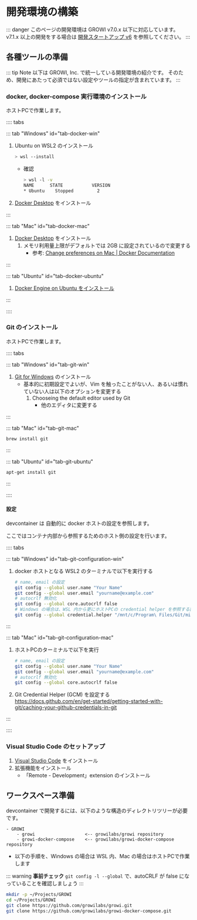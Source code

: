 # 開発環境の構築

::: danger
このページの開発環境は GROWI v7.0.x 以下に対応しています。
v7.1.x 以上の開発をする場合は [開発スタートアップ v6](../startup-v6/dev-env.html) を参照してください。
:::

## 各種ツールの準備

::: tip Note
以下は GROWI, Inc. で統一している開発環境の紹介です。
そのため、開発にあたって必須ではない設定やツールの指定が含まれています。
:::

### docker, docker-compose 実行環境のインストール

ホストPCで作業します。

:::: tabs

::: tab "Windows" id="tab-docker-win"

1. Ubuntu on WSL2 のインストール

    ```bash
    > wsl --install
    ```

    * 確認

        ```bash
        > wsl -l -v
        NAME      STATE           VERSION
        * Ubuntu    Stopped         2
        ```

1. [Docker Desktop](https://www.docker.com/products/docker-desktop) をインストール

:::

::: tab "Mac" id="tab-docker-mac"

1. [Docker Desktop](https://www.docker.com/products/docker-desktop) をインストール
    1. メモリ利用量上限がデフォルトでは 2GB に設定されているので変更する
        * 参考: [Change preferences on Mac | Docker Documentation](https://docs.docker.com/desktop/settings/mac/#resources)

:::

::: tab "Ubuntu" id="tab-docker-ubuntu"

1. [Docker Engine on Ubuntu をインストール](https://docs.docker.com/engine/install/ubuntu/)

:::

::::



### Git のインストール

ホストPCで作業します。

:::: tabs

::: tab "Windows" id="tab-git-win"

1. [Git for Windows](https://gitforwindows.org/) のインストール
    * 基本的に初期設定でよいが、Vim を触ったことがない人、あるいは慣れていない人は以下のオプションを変更する
        1. Chooseing the default editor used by Git
            * 他のエディタに変更する

:::

::: tab "Mac" id="tab-git-mac"

```bash
brew install git
```

:::

::: tab "Ubuntu" id="tab-git-ubuntu"

```bash
apt-get install git
```

:::

::::

#### 設定

devcontainer は 自動的に docker ホストの設定を参照します。  

<!-- textlint-disable weseek/ja-no-redundant-expression -->
ここではコンテナ内部から参照するためのホスト側の設定を行います。
<!-- textlint-enable weseek/ja-no-redundant-expression -->

:::: tabs

::: tab "Windows" id="tab-git-configuration-win"

1. docker ホストとなる WSL2 のターミナルで以下を実行する

    ```bash
    # name, email の設定
    git config --global user.name "Your Name"
    git config --global user.email "yourname@example.com"
    # autocrlf 無効化
    git config --global core.autocrlf false
    # Windows の場合は、WSL 内から更にホストPCの credential helper を参照する設定を行う
    git config --global credential.helper "/mnt/c/Program\ Files/Git/mingw64/bin/git-credential-manager.exe"
    ```

:::

::: tab "Mac" id="tab-git-configuration-mac"

1. ホストPCのターミナルで以下を実行

    ```bash
    # name, email の設定
    git config --global user.name "Your Name"
    git config --global user.email "yourname@example.com"
    # autocrlf 無効化
    git config --global core.autocrlf false
    ```

1. Git Credential Helper (GCM) を設定する  
    <https://docs.github.com/en/get-started/getting-started-with-git/caching-your-github-credentials-in-git>

:::

::::



### Visual Studio Code のセットアップ

1. [Visual Studio Code](https://code.visualstudio.com/download) をインストール
2. 拡張機能をインストール
    * 「Remote - Development」extension のインストール




## ワークスペース準備

devcontainer で開発するには、以下のような構造のディレクトリツリーが必要です。

```
- GROWI
    - growi                   <-- growilabs/growi repository
    - growi-docker-compose    <-- growilabs/growi-docker-compose repository
```

* 以下の手順を、Windows の場合は WSL 内、Mac の場合はホストPCで作業します

::: warning
**事前チェック**
`git config -l --global` で、autoCRLF が false になっていることを確認しましょう
:::

```bash
mkdir -p ~/Projects/GROWI
cd ~/Projects/GROWI
git clone https://github.com/growilabs/growi.git
git clone https://github.com/growilabs/growi-docker-compose.git
```
